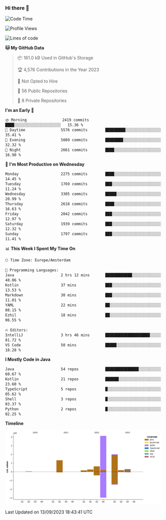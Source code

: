 ### Hi there 👋


<!--START_SECTION:waka-->
![Code Time](http://img.shields.io/badge/Code%20Time-3%2C562%20hrs%2011%20mins-blue)

![Profile Views](http://img.shields.io/badge/Profile%20Views-1-blue)

![Lines of code](https://img.shields.io/badge/From%20Hello%20World%20I%27ve%20Written-8.9%20million%20lines%20of%20code-blue)

**🐱 My GitHub Data** 

> 📦 161.0 kB Used in GitHub's Storage 
 > 
> 🏆 4,576 Contributions in the Year 2023
 > 
> 🚫 Not Opted to Hire
 > 
> 📜 56 Public Repositories 
 > 
> 🔑 8 Private Repositories 
 > 
**I'm an Early 🐤** 

```text
🌞 Morning                2419 commits        ████░░░░░░░░░░░░░░░░░░░░░   15.36 % 
🌆 Daytime                5576 commits        █████████░░░░░░░░░░░░░░░░   35.41 % 
🌃 Evening                5089 commits        ████████░░░░░░░░░░░░░░░░░   32.32 % 
🌙 Night                  2661 commits        ████░░░░░░░░░░░░░░░░░░░░░   16.90 % 
```
📅 **I'm Most Productive on Wednesday** 

```text
Monday                   2275 commits        ████░░░░░░░░░░░░░░░░░░░░░   14.45 % 
Tuesday                  1769 commits        ███░░░░░░░░░░░░░░░░░░░░░░   11.24 % 
Wednesday                3305 commits        █████░░░░░░░░░░░░░░░░░░░░   20.99 % 
Thursday                 2618 commits        ████░░░░░░░░░░░░░░░░░░░░░   16.63 % 
Friday                   2042 commits        ███░░░░░░░░░░░░░░░░░░░░░░   12.97 % 
Saturday                 1939 commits        ███░░░░░░░░░░░░░░░░░░░░░░   12.32 % 
Sunday                   1797 commits        ███░░░░░░░░░░░░░░░░░░░░░░   11.41 % 
```


📊 **This Week I Spent My Time On** 

```text
🕑︎ Time Zone: Europe/Amsterdam

💬 Programming Languages: 
Java                     2 hrs 12 mins       ████████████░░░░░░░░░░░░░   48.06 % 
Kotlin                   37 mins             ███░░░░░░░░░░░░░░░░░░░░░░   13.53 % 
Markdown                 30 mins             ███░░░░░░░░░░░░░░░░░░░░░░   11.01 % 
YAML                     22 mins             ██░░░░░░░░░░░░░░░░░░░░░░░   08.15 % 
Ezhil                    18 mins             ██░░░░░░░░░░░░░░░░░░░░░░░   06.55 % 

🔥 Editors: 
IntelliJ                 3 hrs 46 mins       ████████████████████░░░░░   81.72 % 
VS Code                  50 mins             █████░░░░░░░░░░░░░░░░░░░░   18.28 % 
```

**I Mostly Code in Java** 

```text
Java                     54 repos            ███████████████░░░░░░░░░░   60.67 % 
Kotlin                   21 repos            ██████░░░░░░░░░░░░░░░░░░░   23.60 % 
TypeScript               5 repos             █░░░░░░░░░░░░░░░░░░░░░░░░   05.62 % 
Shell                    3 repos             █░░░░░░░░░░░░░░░░░░░░░░░░   03.37 % 
Python                   2 repos             █░░░░░░░░░░░░░░░░░░░░░░░░   02.25 % 
```



**Timeline**

![Lines of Code chart](https://raw.githubusercontent.com/powercasgamer/powercasgamer/master/assets/bar_graph.png)


 Last Updated on 13/09/2023 18:43:41 UTC
<!--END_SECTION:waka-->
